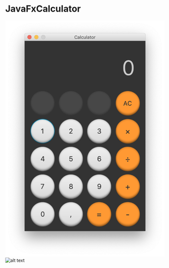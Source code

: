 # JavaFxCalculator
![alt text](screenshots/screenshot.png)
![alt text](screenshots/screenshot2.png)

